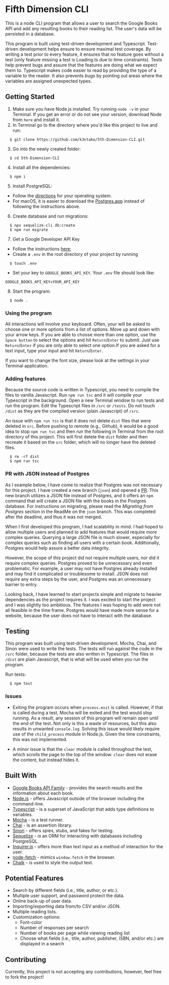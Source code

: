 # Fifth Dimension CLI
This is a node CLI program that allows a user to search the Google Books API and add any resulting books to their reading list. The user's data will be persisted in a database.

This program is built using test-driven development and Typescript. Test-driven development helps ensure to ensure maximal test coverage. By writing a test prior to every feature, it ensures that no feature goes without a test (only feature missing a test is Loading.ts due to time constraints). Tests help prevent bugs and assure that the features are doing what we expect them to. Typescript makes code easier to read by providing the type of a variable to the reader. It also prevents bugs by pointing out areas where the variables are assigned unexpected types.

## Getting Started
1. Make sure you have Node.js installed. Try running `node -v` in your Terminal. If you get an error or do not see your version, download Node from `here` and install it.
2. In Terminal go to the directory where you'd like this project to live and run:
```
  $ git clone https://github.com/k3ntako/5th-Dimension-CLI.git
```
3. Go into the newly created folder:
```
  $ cd 5th-Dimension-CLI
```
4. Install all the dependencies:
```
  $ npm i
```
5. Install PostgreSQL:
- Follow the [directions](https://www.postgresql.org/download/) for your operating system.
- For macOS, it is easier to download the [Postgres.app](https://postgresapp.com/) instead of following the instructions above.
6. Create database and run migrations:
```
  $ npx sequelize-cli db:create
  $ npm run migrate
```
7. Get a Google Developer API Key
  - Follow the instructions [here](https://developers.google.com/books/docs/v1/using#APIKey);
  - Create a `.env` in the root directory of your project by running
  ```
    $ touch .env
  ```
  - Set your key to `GOOGLE_BOOKS_API_KEY`. Your `.env` file should look like:
  ```
  GOOGLE_BOOKS_API_KEY=YOUR_API_KEY
  ```

8. Start the program:
```
  $ node .
```

### Using the program
All interactions will involve your keyboard. Often, your will be asked to choose one or more options from a list of options. Move up and down with your arrow keys. If you are able to choose more than one option, use the `Space button` to select the options and hit `Return`/`Enter` to submit. Just use `Return`/`Enter` if you are only able to select one option.If you are asked for a text input, type your input and hit `Return`/`Enter`.

If you want to change the font size, please look at the settings in your Terminal application.

### Adding features
Because the source code is written in Typescript, you need to compile the files to vanilla Javascript. Run `npm run tsc` and it will compile your Typescript in the background. Open a new Terminal window to run tests and run the program. Edit the Typescript files in `/src` or `/tests`. Do not touch `/dist` as they are the compiled version (plain Javascript) of `/src`.

An issue with `npm run tsc` is that it does not delete `dist` files that were deleted in `src`. Before pushing to remote (e.g., Github), it would be a good idea to stop `npm run tsc` and then run the following in Terminal from the root directory of this project. This will first delete the `dist` folder and then recreate it based on the `src` folder, which will no longer have the deleted files.
```
  $ rm -rf dist
  $ npm run tsc
```

### PR with JSON instead of Postgres
As I example below, I have come to realize that Postgres was not necessary for this project. I have created a new branch (`json`) and opened a [PR](https://github.com/k3ntako/5th-Dimension-CLI/pull/1). This new branch utilizes a JSON file instead of Postgres, and it offers an `npm` command that will create a JSON file with the books in the Postgres database. For instructions on migrating, please read the *Migrating from Postgres* section in the ReadMe on the `json` branch. This was completed after the deadline, and thus it was not merged.

When I first developed this program, I had scalability in mind. I had hoped to allow multiple users and planned to add features that would require more complex queries. Querying a large JSON file is much slower, especially for complex queries such as finding all users with a certain book. Additionally, Postgres would help assure a better data integrity.

However, the scope of this project did not require multiple users, nor did it require complex queries. Postgres proved to be unnecessary and even problematic. For example, a user may not have Postgres already installed and may find it complicated or troublesome to install. JSON does not require any extra steps by the user, and Postgres was an unnecessary barrier to entry.

Looking back, I have learned to start projects simple and migrate to heavier dependencies as the project requires it. I was excited to start the project and I was slightly too ambitious. The features I was hoping to add were not all feasible in the time frame. Postgres would have made more sense for a website, because the user does not have to interact with the database.

## Testing
This program was built using test-driven development. Mocha, Chai, and Sinon were used to write the tests. The tests will run against the code in the `/src` folder, because the tests are also written in Typescript. The files in `/dist` are plain Javascript, that is what will be used when you run the program.

Run tests:
```
  $ npm test
```

### Issues
- Exiting the program occurs when `process.exit` is called. However, if that is called during a test, Mocha will be exited and the test would stop running. As a result, any session of this program will remain open until the end of the test. Not only is this a waste of resources, but this also results in unwanted `console.log`. Solving this issue would likely require use of the `child_process` module in Node.js. Given the time constraints, this was not implemented.

- A minor issue is that the `clear` module is called throughout the test, which scrolls the page to the top of the window. `clear` does not erase the  content, but instead hides it.

## Built With
  - [Google Books API Family](https://developers.google.com/books/docs/overview) - provides the search results and the information about each book.
  - [Node.js](https://nodejs.org/) - offers Javascript outside of the browser including the command-line.
  - [Typescript](https://www.typescriptlang.org/) - is a superset of JavaScript that adds type definitions to variables.
  - [Mocha](https://mochajs.org/) - is a test runner.
  - [Chai](https://www.chaijs.com/) - is an assertion library.
  - [Sinon](https://sinonjs.org/) - offers spies, stubs, and fakes for testing.
  - [Sequelize](https://sequelize.org/v5/) - is an ORM for interacting with databases including PostgreSQL.
  - [Inquirer.js](https://www.npmjs.com/package/chalk) - offers more than text input as a method of interaction for the user.
  - [node-fetch](https://www.npmjs.com/package/node-fetch) - mimics `window.fetch` in the browser.
  - [Chalk](https://www.npmjs.com/package/chalk) - is used to style the output text.


## Potential Features
- Search by different fields (i.e., title, author, or etc.).
- Multiple user support, and password protect the data.
- Online back-up of user data.
- Importing/exporting data from/to CSV and/or JSON.
- Multiple reading lists.
- Customization options:
  - Font-color
  - Number of responses per search
  - Number of books per page while viewing reading list
  - Choose what fields (i.e., title, author, publisher, ISBN, and/or etc.) are displayed in a search

## Contributing
Currently, this project is not accepting any contributions, however, feel free to fork the project!